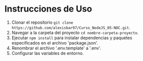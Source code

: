 # Instrucciones de Uso

1. Clonar el repositorio ```git clone https://github.com/alexisbar97/Curso_NodeJS_05-NOC.git```.
2. Navegar a la carpeta del proyecto ```cd nombre-carpeta-proyecto```.
3. Ejecutar ```npm install``` para instalar dependencias y paquetes especificados en el archivo 'package.json'.
4. Renombrar el archivo '.env.template' a '.env'.
5. Configurar las variables de entorno.